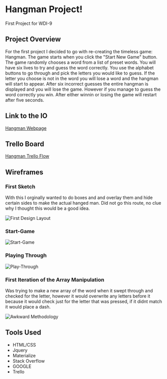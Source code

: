 # Hangman Project!
First Project for WDI-9

## Project Overview
For the first project I decided to go with re-creating the timeless game: Hangman. The game starts when you click the "Start New Game" button. The game randomly chooses a word
from a list of preset words. You will have six lives to try and guess the word correctly. You use the alphabet buttons to go through and pick the letters you would like to guess. If the letter you choose is not in the word you will lose a word and the hangman will start to appear. After six incorrect guesses the entire hangman is displayed and you will lose the game. However if you manage to guess the word correctly you win. After either winnin or losing the game will restart after five seconds.

## Link to the IO
[Hangman Webpage](https://ryan-wilkinson.github.io/)

## Trello Board
[Hangman Trello Flow](https://trello.com/b/6Z3myJRZ/first-project)

## Wireframes
### First Sketch
With this I orginally wanted to do boxes and and overlay them and hide certain sides to make the actual hanged man. Did not go this route, no clue why I thought this would be a good idea.

![First Design Layout](http://i.imgur.com/125YbeQ.jpg)

### Start-Game
![Start-Game](https://github.com/Ryan-Wilkinson/hangman/blob/master/When-Start-Is-Clicked.png)

### Playing Through
![Play-Through](https://github.com/Ryan-Wilkinson/hangman/blob/master/Letters%20in%2C%20Lives%20lost.png)

### First Iteration of the Array Manipulation
Was trying to make a new array of the word when it swept through and checked for the letter, however it would overwrite any letters before it because it would check just for the letter that was pressed, if it didnt match it would place a dash.

![Awkward Methodology](https://github.com/Ryan-Wilkinson/hangman/blob/master/First-Iteration.png)

## Tools Used
- HTML/CSS
- Jquery
- Materialize
- Stack Overflow
- GOOGLE
- Trello